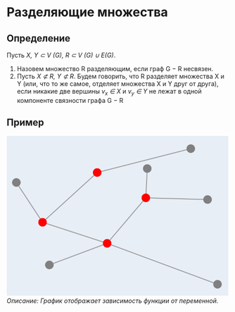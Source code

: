 # Разделяющие множества

## Определение
Пусть _X, Y ⊂ V (G), R ⊂ V (G) ∪ E(G)_.
1) Назовем множество R разделяющим, если граф G − R несвязен.
2) Пусть _X ⊄ R, Y ⊄ R_. Будем говорить, что R разделяет множества X и Y (или, что то же самое, отделяет множества X и Y друг от
друга), если никакие две вершины _v<sub>x</sub> ∈ X_ и _v<sub>y</sub> ∈ Y_ не лежат в одной
компоненте связности графа G − R

## Пример
![img1.png](pictures%2Fimg1.png)
*Описание: График отображает зависимость функции от переменной.*
